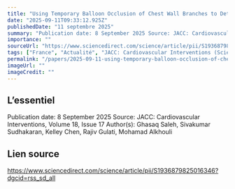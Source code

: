 ```yaml
---
title: "Using Temporary Balloon Occlusion of Chest Wall Branches to Determine the Impact of Coil Embolization on LIMA Graft Flow"
date: "2025-09-11T09:33:12.925Z"
publishedDate: "11 septembre 2025"
summary: "Publication date: 8 September 2025 Source: JACC: Cardiovascular Interventions, Volume 18, Issue 17 Author(s): Ghasaq Saleh, Sivakumar Sudhakaran, Kelley Chen, Rajiv Gulati, Mohamad Alkhouli"
importance: ""
sourceUrl: "https://www.sciencedirect.com/science/article/pii/S1936879825016346?dgcid=rss_sd_all"
tags: ["France", "Actualité", "JACC: Cardiovascular Interventions (ScienceDirect)"]
permalink: "/papers/2025-09-11-using-temporary-balloon-occlusion-of-chest-wall-branches-to-determine-the-impact-of-coil-embolization-on-lima-graft-flow"
imageUrl: ""
imageCredit: ""
---
```


## L’essentiel

Publication date: 8 September 2025 Source: JACC: Cardiovascular Interventions, Volume 18, Issue 17 Author(s): Ghasaq Saleh, Sivakumar Sudhakaran, Kelley Chen, Rajiv Gulati, Mohamad Alkhouli

## Lien source

https://www.sciencedirect.com/science/article/pii/S1936879825016346?dgcid=rss_sd_all
